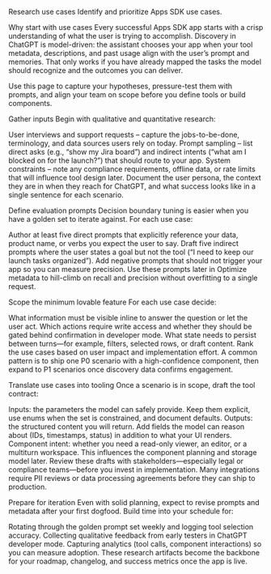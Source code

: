 Research use cases
Identify and prioritize Apps SDK use cases.

Why start with use cases
Every successful Apps SDK app starts with a crisp understanding of what the user is trying to accomplish. Discovery in ChatGPT is model-driven: the assistant chooses your app when your tool metadata, descriptions, and past usage align with the user’s prompt and memories. That only works if you have already mapped the tasks the model should recognize and the outcomes you can deliver.

Use this page to capture your hypotheses, pressure-test them with prompts, and align your team on scope before you define tools or build components.

Gather inputs
Begin with qualitative and quantitative research:

User interviews and support requests – capture the jobs-to-be-done, terminology, and data sources users rely on today.
Prompt sampling – list direct asks (e.g., “show my Jira board”) and indirect intents (“what am I blocked on for the launch?”) that should route to your app.
System constraints – note any compliance requirements, offline data, or rate limits that will influence tool design later.
Document the user persona, the context they are in when they reach for ChatGPT, and what success looks like in a single sentence for each scenario.

Define evaluation prompts
Decision boundary tuning is easier when you have a golden set to iterate against. For each use case:

Author at least five direct prompts that explicitly reference your data, product name, or verbs you expect the user to say.
Draft five indirect prompts where the user states a goal but not the tool (“I need to keep our launch tasks organized”).
Add negative prompts that should not trigger your app so you can measure precision.
Use these prompts later in Optimize metadata to hill-climb on recall and precision without overfitting to a single request.

Scope the minimum lovable feature
For each use case decide:

What information must be visible inline to answer the question or let the user act.
Which actions require write access and whether they should be gated behind confirmation in developer mode.
What state needs to persist between turns—for example, filters, selected rows, or draft content.
Rank the use cases based on user impact and implementation effort. A common pattern is to ship one P0 scenario with a high-confidence component, then expand to P1 scenarios once discovery data confirms engagement.

Translate use cases into tooling
Once a scenario is in scope, draft the tool contract:

Inputs: the parameters the model can safely provide. Keep them explicit, use enums when the set is constrained, and document defaults.
Outputs: the structured content you will return. Add fields the model can reason about (IDs, timestamps, status) in addition to what your UI renders.
Component intent: whether you need a read-only viewer, an editor, or a multiturn workspace. This influences the component planning and storage model later.
Review these drafts with stakeholders—especially legal or compliance teams—before you invest in implementation. Many integrations require PII reviews or data processing agreements before they can ship to production.

Prepare for iteration
Even with solid planning, expect to revise prompts and metadata after your first dogfood. Build time into your schedule for:

Rotating through the golden prompt set weekly and logging tool selection accuracy.
Collecting qualitative feedback from early testers in ChatGPT developer mode.
Capturing analytics (tool calls, component interactions) so you can measure adoption.
These research artifacts become the backbone for your roadmap, changelog, and success metrics once the app is live.
